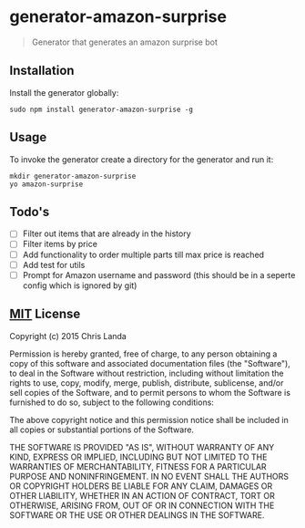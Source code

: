# generator-amazon-surprise
>Generator that generates an amazon surprise bot

## Installation
Install the generator globally:

    sudo npm install generator-amazon-surprise -g

## Usage
To invoke the generator create a directory for the generator and run it:

    mkdir generator-amazon-surprise
    yo amazon-surprise

## Todo's
* [ ] Filter out items that are already in the history
* [ ] Filter items by price
* [ ] Add functionality to order multiple parts till max price is reached
* [ ] Add test for utils
* [ ] Prompt for Amazon username and password (this should be in a seperte config which is ignored by git)

## [MIT](https://opensource.org/licenses/MIT) License
Copyright (c) 2015 Chris Landa

Permission is hereby granted, free of charge, to any person obtaining a copy
of this software and associated documentation files (the "Software"), to deal
in the Software without restriction, including without limitation the rights
to use, copy, modify, merge, publish, distribute, sublicense, and/or sell
copies of the Software, and to permit persons to whom the Software is
furnished to do so, subject to the following conditions:

The above copyright notice and this permission notice shall be included in
all copies or substantial portions of the Software.

THE SOFTWARE IS PROVIDED "AS IS", WITHOUT WARRANTY OF ANY KIND, EXPRESS OR
IMPLIED, INCLUDING BUT NOT LIMITED TO THE WARRANTIES OF MERCHANTABILITY,
FITNESS FOR A PARTICULAR PURPOSE AND NONINFRINGEMENT.  IN NO EVENT SHALL THE
AUTHORS OR COPYRIGHT HOLDERS BE LIABLE FOR ANY CLAIM, DAMAGES OR OTHER
LIABILITY, WHETHER IN AN ACTION OF CONTRACT, TORT OR OTHERWISE, ARISING FROM,
OUT OF OR IN CONNECTION WITH THE SOFTWARE OR THE USE OR OTHER DEALINGS IN
THE SOFTWARE.
